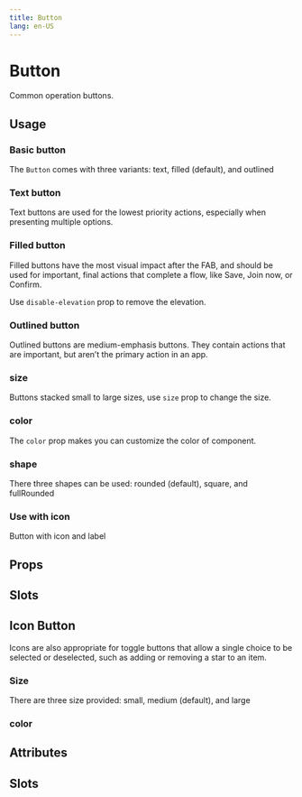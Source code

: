 ```yaml
---
title: Button
lang: en-US
---
```


<script setup lang="ts">
  import props from "../../../example/button/description/en-props.ts";
  import slots from "../../../example/button/description/en-slots.ts";
</script>

# Button

Common operation buttons.

## Usage

### Basic button

The `Button` comes with three variants: text, filled (default), and outlined

<demo src="../../../example/button/basic.vue"></demo>

### Text button

Text buttons are used for the lowest priority actions, especially when presenting multiple options.

<demo src="../../../example/button/text.vue"></demo>

### Filled button

Filled buttons have the most visual impact after the FAB, and should be used for important, final actions that complete a flow, like Save, Join now, or Confirm.

<demo src="../../../example/button/filled.vue"></demo>

Use `disable-elevation` prop to remove the elevation.

<demo src="../../../example/button/no-elevation.vue"></demo>


### Outlined button

Outlined buttons are medium-emphasis buttons. They contain actions that are important, but aren’t the primary action in an app.

<demo src="../../../example/button/outlined.vue"></demo>

### size

Buttons stacked small to large sizes, use `size` prop to change the size.

<demo src="../../../example/button/sizes.vue"></demo>

### color

The `color` prop makes you can customize the color of component.

<demo src="../../../example/button/color.vue"></demo>

### shape

There three shapes can be used: rounded (default), square, and fullRounded

<demo src="../../../example/button/shapes.vue"></demo>


### Use with icon

Button with icon and label

<demo src="../../../example/button/icon.vue"></demo>

## Props

<table-block type="propsEn" :data="props"></table-block>


## Slots

<table-block type="slotsEn" :data="slots"></table-block>

## Icon Button

Icons are also appropriate for toggle buttons that allow a single choice to be selected or deselected, such as adding or removing a star to an item.

<demo src="../../../example/icon-button/basic.vue"></demo>

### Size

There are three size provided: small, medium (default), and large

<demo src="../../../example/icon-button/size.vue"></demo>

### color

<demo src="../../../example/icon-button/color.vue"></demo>


## Attributes

<table-block type="propsEn" :data="props"></table-block>

## Slots

<table-block type="slotsEn" :data="slots"></table-block>

